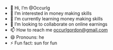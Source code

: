 - 👋 Hi, I’m @Occurlg
- 👀 I’m interested in money making skills
- 🌱 I’m currently learning money making skills
- 💞️ I’m looking to collaborate on online earnings 
- 📫 How to reach me occurlgordon@gmail.com
- 😄 Pronouns: he
- ⚡ Fun fact: sun for fun

<!---
Occurlg/Occurlg is a ✨ special ✨ repository because its `README.md` (this file) appears on your GitHub profile.
You can click the Preview link to take a look at your changes.
--->
